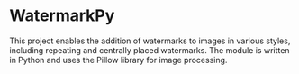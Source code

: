 # WatermarkPy
 This project enables the addition of watermarks to images in various styles, including repeating and centrally placed watermarks. The module is written in Python and uses the Pillow library for image processing.
